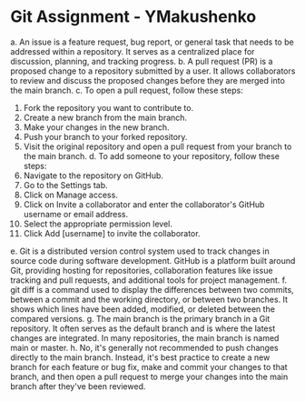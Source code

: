 # Git Assignment - YMakushenko
a. An issue is a feature request, bug report, or general task that needs to be addressed within a repository. It serves as a centralized place for discussion, planning, and tracking progress.
b. A pull request (PR) is a proposed change to a repository submitted by a user. It allows collaborators to review and discuss the proposed changes before they are merged into the main branch.
c. To open a pull request, follow these steps:
1.	Fork the repository you want to contribute to.
2.	Create a new branch from the main branch.
3.	Make your changes in the new branch.
4.	Push your branch to your forked repository.
5.	Visit the original repository and open a pull request from your branch to the main branch.
d. To add someone to your repository, follow these steps:
1.	Navigate to the repository on GitHub.
2.	Go to the Settings tab.
3.	Click on Manage access.
4.	Click on Invite a collaborator and enter the collaborator's GitHub username or email address.
5.	Select the appropriate permission level.
6.	Click Add [username] to invite the collaborator.

e. Git is a distributed version control system used to track changes in source code during software development. GitHub is a platform built around Git, providing hosting for repositories, collaboration features like issue tracking and pull requests, and additional tools for project management.
f. git diff is a command used to display the differences between two commits, between a commit and the working directory, or between two branches. It shows which lines have been added, modified, or deleted between the compared versions.
g. The main branch is the primary branch in a Git repository. It often serves as the default branch and is where the latest changes are integrated. In many repositories, the main branch is named main or master.
h. No, it's generally not recommended to push changes directly to the main branch. Instead, it's best practice to create a new branch for each feature or bug fix, make and commit your changes to that branch, and then open a pull request to merge your changes into the main branch after they've been reviewed.
